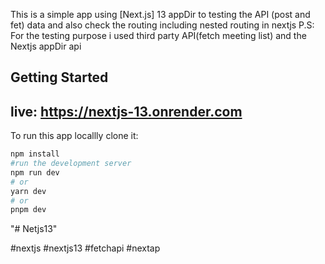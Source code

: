This is a simple app using [Next.js] 13 appDir to testing the API (post and fet) data and also check the routing including nested routing in nextjs
P.S: For the testing purpose i used third party API(fetch meeting list) and the Nextjs appDir api
## Getting Started
## live:  https://nextjs-13.onrender.com

To run this app locallly clone it:

```bash
npm install
#run the development server
npm run dev
# or
yarn dev
# or
pnpm dev
```
"# Netjs13" 

#nextjs #nextjs13 #fetchapi #nextap